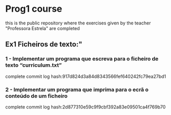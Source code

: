 # Prog1 course

this is the public repository where the exercises given by the teacher "Professora Estrela" are completed 

## Ex1 Ficheiros de texto:"

### 1 - Implementar um programa que escreva para o ficheiro de texto “curriculum.txt”
complete commit log hash:917d824d3a84d8343566fef640242fc79ea27bd1

### 2 - Implementar um programa que imprima para o ecrã o conteúdo de um ficheiro
complete commit log hash:2d877310e59c9f9cbf392a83e09501ca4f769b70

